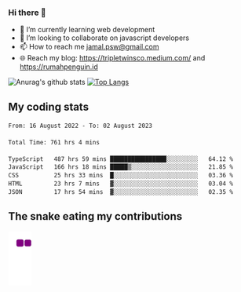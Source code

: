 ### Hi there 👋

<!--
**padepokanpenguin/padepokanpenguin** is a ✨ _special_ ✨ repository because its `README.md` (this file) appears on your GitHub profile.
-->

- 🌱 I’m currently learning  web development
- 👯 I’m looking to collaborate on javascript developers
- 📫 How to reach me jamal.psw@gmail.com
- 🌐 Reach my blog:
   https://tripletwinsco.medium.com/ and
   https://rumahpenguin.id

![Anurag's github stats](https://github-readme-stats.vercel.app/api?username=padepokanpenguin&count_private=true&disable_animations=false&show_icons=true&theme=default)
[![Top Langs](https://github-readme-stats.vercel.app/api/top-langs/?username=padepokanpenguin&theme=default&layout=compact)](https://github.com/padepokanpenguin)

## My coding stats

<!--START_SECTION:waka-->

```txt
From: 16 August 2022 - To: 02 August 2023

Total Time: 761 hrs 4 mins

TypeScript   487 hrs 59 mins ████████████████░░░░░░░░░   64.12 %
JavaScript   166 hrs 18 mins █████▒░░░░░░░░░░░░░░░░░░░   21.85 %
CSS          25 hrs 33 mins  █░░░░░░░░░░░░░░░░░░░░░░░░   03.36 %
HTML         23 hrs 7 mins   ▓░░░░░░░░░░░░░░░░░░░░░░░░   03.04 %
JSON         17 hrs 54 mins  ▓░░░░░░░░░░░░░░░░░░░░░░░░   02.35 %
```

<!--END_SECTION:waka-->


## The snake eating my contributions
![snake gif](https://github.com/padepokanpenguin/padepokanpenguin/blob/output/github-contribution-grid-snake.gif)
